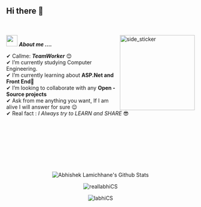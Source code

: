 ## Hi there 👋

<!--
**labhiCS/labhiCS** is a ✨ _special_ ✨ repository because its `README.md` (this file) appears on your GitHub profile.

Here are some ideas to get you started:

- 🔭 I’m currently working on ...
- 🌱 I’m currently learning ...
- 👯 I’m looking to collaborate on ...
- 🤔 I’m looking for help with ...
- 💬 Ask me about ...
- 📫 How to reach me: ...
- 😄 Pronouns: ...
- ⚡ Fun fact: ...
-->

<br><br>
<img align="right" width=200px height=200px alt="side_sticker" src="https://media.giphy.com/media/TEnXkcsHrP4YedChhA/giphy.gif" />
<img src="https://media.giphy.com/media/iY8CRBdQXODJSCERIr/giphy.gif" width="30px">&nbsp;***About me ....***

✔ Callme: ***TeamWorker*** 😊 <br>
✔ I’m currently studying Computer Engineering.<br>
✔ I’m currently learning about **ASP.Net and Front End**🥰<br>
✔ I’m looking to collaborate with any **Open - Source projects**<br>
✔ Ask from me anything you want, If I am alive I will answer for sure 😉<br>
✔ Real fact : *I Always try to LEARN and SHARE* 😎<br><br><br><br>

<br><br><br><br>

<p align='center'>
  <img align="center" src="https://github-readme-stats.vercel.app/api?username=labhiCS&show_icons=true&title_color=fff&icon_color=79ff97&text_color=efefef&bg_color=24292e" alt="Abhishek Lamichhane's Github Stats">
</p>

<p align='center'>
  <img align="center" src="https://github-readme-stats.vercel.app/api/top-langs?username=labhiCS&show_icons=true&locale=en&layout=compact&theme=chartreuse-dark" alt="reallabhiCS" />  
</p>      
  
<p align='center'>  
   <img align="center" src="https://github-profile-trophy.vercel.app/?username=labhiCS&theme=juicyfresh&no-bg=true" alt="labhiCS" />  

</p>
